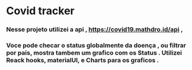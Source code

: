 # Covid tracker

### Nesse projeto utilizei a api , https://covid19.mathdro.id/api ,

### Voce pode checar o status globalmente da doença , ou filtrar por pais, mostra tambem um grafico com os Status . Utilizei Reack hooks, materialUI, e Charts para os graficos .
